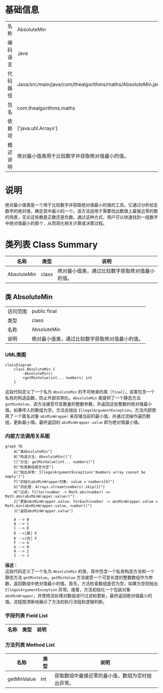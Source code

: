 # 基础信息

|      |      |
|------|------|
| 名称 | AbsoluteMin |
| 编码语言 | .java |
| 代码路径 | Java/src/main/java/com/thealgorithms/maths/AbsoluteMin.java |
| 包名 | com.thealgorithms.maths |
| 依赖项 | ['java.util.Arrays'] |
| 概述说明 | 绝对最小值类用于比较数字并获取绝对值最小的值。 |

# 说明

绝对最小值类是一个用于比较数字并获取绝对值最小的值的工具。它通过分析给定数字的绝对值，确定其中最小的一个。该方法适用于需要找出数值上最接近零的数的场景，无论这些数是正数还是负数。通过这种方式，用户可以快速找到一组数字中绝对值最小的那个，从而简化相关计算或决策过程。

# 类列表 Class Summary

| 名称   | 类型  | 说明 |
|-------|------|-------------|
| AbsoluteMin | class | 绝对最小值类，通过比较数字获取绝对值最小的值。 |



## 类 AbsoluteMin

|      |      |
|------|------|
| 访问范围 | public final |
| 类型 | class |
| 名称 | AbsoluteMin |
| 说明 | 绝对最小值类，通过比较数字获取绝对值最小的值。 |


### UML类图

```mermaid
classDiagram
    class AbsoluteMin {
        -AbsoluteMin()
        +getMinValue(int... numbers) int
    }
```

这段代码定义了一个名为 `AbsoluteMin` 的不可继承的类（`final`），该类包含一个私有的构造函数，防止外部实例化。`AbsoluteMin` 类提供了一个静态方法 `getMinValue`，该方法接受可变数量的整数参数，并返回这些整数的绝对值最小值。如果传入的数组为空，方法会抛出 `IllegalArgumentException`。方法内部使用了一个匿名对象 `absMinWrapper` 来存储当前的最小值，并通过流操作遍历数组，更新最小值。最终返回的 `absMinWrapper.value` 即为绝对值最小值。


### 内部方法调用关系图

```mermaid
graph TD
    A["类AbsoluteMin"]
    B["构造方法: AbsoluteMin()"]
    C["方法: getMinValue(int... numbers)"]
    D["检查数组是否为空"]
    E["抛出异常: IllegalArgumentException('Numbers array cannot be empty')"]
    F["初始化absMinWrapper对象: value = numbers[0]"]
    G["流处理: Arrays.stream(numbers).skip(1)"]
    H["过滤: filter(number -> Math.abs(number) <= Math.abs(absMinWrapper.value))"]
    I["更新absMinWrapper.value: forEach(number -> absMinWrapper.value = Math.min(absMinWrapper.value, number))"]
    J["返回absMinWrapper.value"]

    A --> B
    A --> C
    C --> D
    D -->|是| E
    D -->|否| F
    F --> G
    G --> H
    H --> I
    I --> J
```

**描述：**  
这段代码定义了一个名为 `AbsoluteMin` 的类，其中包含一个私有构造方法和一个静态方法 `getMinValue`。`getMinValue` 方法接受一个可变长度的整数数组作为参数，返回数组中绝对值最小的值。首先，方法检查数组是否为空，如果为空则抛出 `IllegalArgumentException` 异常。接着，方法初始化一个包装对象 `absMinWrapper`，并使用流处理对数组进行过滤和更新，最终返回绝对值最小的值。流程图清晰地展示了方法的执行流程和逻辑判断。

### 字段列表 Field List

| 名称  | 类型  | 说明 |
|-------|-------|------|

### 方法列表 Method List

| 名称  | 类型  | 说明 |
|-------|-------|------|
| getMinValue | int | 获取数组中最接近零的最小值，数组为空时抛出异常。 |




